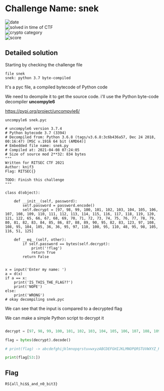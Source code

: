 
# Challenge Name: snek




![date](https://img.shields.io/badge/date-11.04.2021-brightgreen.svg)  
![solved in time of CTF](https://img.shields.io/badge/solved-in%20time%20of%20CTF-brightgreen.svg)   
![crypto category](https://img.shields.io/badge/category-Reverse-blueviolet.svg)   
![score](https://img.shields.io/badge/score-100-blue.svg)




## Detailed solution

Starting by checking the challenge file 
  
```
file snek
snek: python 3.7 byte-compiled
```  
It's a pyc file, a compiled bytecode of Python code 

We need to deompile it to get the source code. i'll use the Python byte-code decompiler **uncompyle6**

https://pypi.org/project/uncompyle6/ 
```  
uncompyle6 snek.pyc  

# uncompyle6 version 3.7.4
# Python bytecode 3.7 (3394)
# Decompiled from: Python 3.6.8 (tags/v3.6.8:3c6b436a57, Dec 24 2018, 00:16:47) [MSC v.1916 64 bit (AMD64)]
# Embedded file name: snek.py
# Compiled at: 2021-04-08 07:24:05
# Size of source mod 2**32: 834 bytes
"""
Written for RITSEC CTF 2021
Author: knif3
Flag: RITSEC{}

TODO: Finish this challenge
"""

class d(object):

    def __init__(self, password):
        self.password = password.encode()
        self.decrypt = [97, 98, 99, 100, 101, 102, 103, 104, 105, 106, 107, 108, 109, 110, 111, 112, 113, 114, 115, 116, 117, 118, 119, 120, 121, 122, 65, 66, 67, 68, 69, 70, 71, 72, 73, 74, 75, 76, 77, 78, 79, 80, 81, 82, 83, 84, 85, 86, 87, 88, 89, 90, 95, 82, 83, 123, 97, 108, 108, 95, 104, 105, 36, 36, 95, 97, 110, 100, 95, 110, 48, 95, 98, 105, 116, 51, 125]

    def __eq__(self, other):
        if self.password == bytes(self.decrypt):
            print('!flag')
            return True
        return False


x = input('Enter my name: ')
a = d(x)
if a == x:
    print('IS_THIS_THE_FLAG??')
    print('NOPE')
else:
    print('WRONG')
# okay decompiling snek.pyc
```  
We can see that the input is compared to a decrypted flag 

We can make a simple Python script to decrypt it 

```python  

decrypt = [97, 98, 99, 100, 101, 102, 103, 104, 105, 106, 107, 108, 109, 110, 111, 112, 113, 114, 115, 116, 117, 118, 119, 120, 121, 122, 65, 66, 6>

flag = bytes(decrypt).decode()

# print(flag) -> abcdefghijklmnopqrstuvwxyzABCDEFGHIJKLMNOPQRSTUVWXYZ_RS{all_hi$$_and_n0_bit3}

print(flag[53:])

```
## Flag

```
RS{all_hi$$_and_n0_bit3}
```
